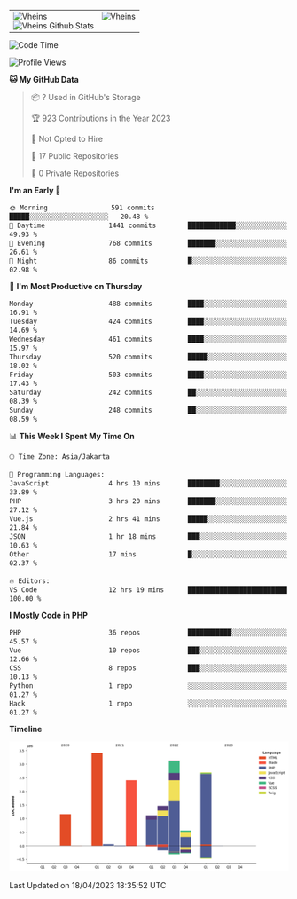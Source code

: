 <table>
  <tr>
    <td valign="top">
      <img src="https://github-readme-streak-stats.herokuapp.com/?user=Vheins&" alt="Vheins" /><br/>
      <img src="https://github-readme-stats.vercel.app/api?username=vheins&count_private=true&show_icons=true" alt="Vheins Github Stats">
    </td>
    <td valign="top">
      <img src="https://github-readme-stats.vercel.app/api/top-langs/?username=Vheins&count_private=true" alt="Vheins" /><br/>
    </td>
  </tr>
</table>

<!--START_SECTION:waka-->
![Code Time](http://img.shields.io/badge/Code%20Time-148%20hrs%2057%20mins-blue)

![Profile Views](http://img.shields.io/badge/Profile%20Views-0-blue)

**🐱 My GitHub Data** 

> 📦 ? Used in GitHub's Storage 
 > 
> 🏆 923 Contributions in the Year 2023
 > 
> 🚫 Not Opted to Hire
 > 
> 📜 17 Public Repositories 
 > 
> 🔑 0 Private Repositories 
 > 
**I'm an Early 🐤** 

```text
🌞 Morning                591 commits         █████░░░░░░░░░░░░░░░░░░░░   20.48 % 
🌆 Daytime                1441 commits        ████████████░░░░░░░░░░░░░   49.93 % 
🌃 Evening                768 commits         ███████░░░░░░░░░░░░░░░░░░   26.61 % 
🌙 Night                  86 commits          █░░░░░░░░░░░░░░░░░░░░░░░░   02.98 % 
```
📅 **I'm Most Productive on Thursday** 

```text
Monday                   488 commits         ████░░░░░░░░░░░░░░░░░░░░░   16.91 % 
Tuesday                  424 commits         ████░░░░░░░░░░░░░░░░░░░░░   14.69 % 
Wednesday                461 commits         ████░░░░░░░░░░░░░░░░░░░░░   15.97 % 
Thursday                 520 commits         █████░░░░░░░░░░░░░░░░░░░░   18.02 % 
Friday                   503 commits         ████░░░░░░░░░░░░░░░░░░░░░   17.43 % 
Saturday                 242 commits         ██░░░░░░░░░░░░░░░░░░░░░░░   08.39 % 
Sunday                   248 commits         ██░░░░░░░░░░░░░░░░░░░░░░░   08.59 % 
```


📊 **This Week I Spent My Time On** 

```text
🕑︎ Time Zone: Asia/Jakarta

💬 Programming Languages: 
JavaScript               4 hrs 10 mins       ████████░░░░░░░░░░░░░░░░░   33.89 % 
PHP                      3 hrs 20 mins       ███████░░░░░░░░░░░░░░░░░░   27.12 % 
Vue.js                   2 hrs 41 mins       █████░░░░░░░░░░░░░░░░░░░░   21.84 % 
JSON                     1 hr 18 mins        ███░░░░░░░░░░░░░░░░░░░░░░   10.63 % 
Other                    17 mins             █░░░░░░░░░░░░░░░░░░░░░░░░   02.37 % 

🔥 Editors: 
VS Code                  12 hrs 19 mins      █████████████████████████   100.00 % 
```

**I Mostly Code in PHP** 

```text
PHP                      36 repos            ███████████░░░░░░░░░░░░░░   45.57 % 
Vue                      10 repos            ███░░░░░░░░░░░░░░░░░░░░░░   12.66 % 
CSS                      8 repos             ███░░░░░░░░░░░░░░░░░░░░░░   10.13 % 
Python                   1 repo              ░░░░░░░░░░░░░░░░░░░░░░░░░   01.27 % 
Hack                     1 repo              ░░░░░░░░░░░░░░░░░░░░░░░░░   01.27 % 
```



**Timeline**

![Lines of Code chart](https://raw.githubusercontent.com/vheins/vheins/main/assets/bar_graph.png)


 Last Updated on 18/04/2023 18:35:52 UTC
<!--END_SECTION:waka-->

